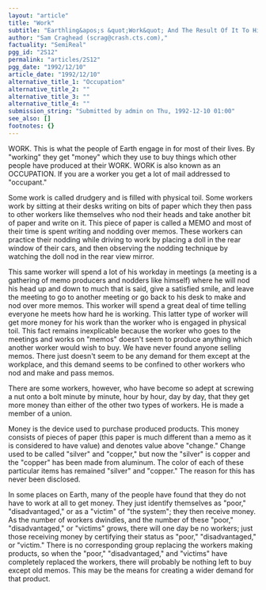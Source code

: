 ```yaml
---
layout: "article"
title: "Work"
subtitle: "Earthling&apos;s &quot;Work&quot; And The Result Of It To Himself And Others"
author: "Sam Craghead (scrag@crash.cts.com),"
factuality: "SemiReal"
pgg_id: "2S12"
permalink: "articles/2S12"
pgg_date: "1992/12/10"
article_date: "1992/12/10"
alternative_title_1: "Occupation"
alternative_title_2: ""
alternative_title_3: ""
alternative_title_4: ""
submission_string: "Submitted by admin on Thu, 1992-12-10 01:00"
see_also: []
footnotes: {}
---
```

<div>
<p>WORK. This is what the people of Earth engage in for most of their lives. By "working" they get "money" which they use to buy things which other people have produced at their WORK. WORK is also known as an OCCUPATION. If you are a worker you get a lot of mail addressed to "occupant."</p>
<p>Some work is called drudgery and is filled with physical toil. Some workers work by sitting at their desks writing on bits of paper which they then pass to other workers like themselves who nod their heads and take another bit of paper and write on it. This piece of paper is called a MEMO and most of their time is spent writing and nodding over memos. These workers can practice their nodding while driving to work by placing a doll in the rear window of their cars, and then observing the nodding technique by watching the doll nod in the rear view mirror.</p>
<p>This same worker will spend a lot of his workday in meetings (a meeting is a gathering of memo producers and nodders like himself) where he will nod his head up and down to much that is said, give a satisfied smile, and leave the meeting to go to another meeting or go back to his desk to make and nod over more memos. This worker will spend a great deal of time telling everyone he meets how hard he is working. This latter type of worker will get more money for his work than the worker who is engaged in physical toil. This fact remains inexplicable because the worker who goes to the meetings and works on "memos" doesn't seem to produce anything which another worker would wish to buy. We have never found anyone selling memos. There just doesn't seem to be any demand for them except at the workplace, and this demand seems to be confined to other workers who nod and make and pass memos.</p>
<p>There are some workers, however, who have become so adept at screwing a nut onto a bolt minute by minute, hour by hour, day by day, that they get more money than either of the other two types of workers. He is made a member of a union.</p>
<p>Money is the device used to purchase produced products. This money consists of pieces of paper (this paper is much different than a memo as it is considered to have value) and denotes value above "change." Change used to be called "silver" and "copper," but now the "silver" is copper and the "copper" has been made from aluminum. The color of each of these particular items has remained "silver" and "copper." The reason for this has never been disclosed.</p>
<p>In some places on Earth, many of the people have found that they do not have to work at all to get money. They just identify themselves as "poor," "disadvantaged," or as a "victim" of "the system"; they then receive money. As the number of workers dwindles, and the number of these "poor," "disadvantaged," or "victims" grows, there will one day be no workers; just those receiving money by certifying their status as "poor," "disadvantaged," or "victim." There is no corresponding group replacing the workers making products, so when the "poor," "disadvantaged," and "victims" have completely replaced the workers, there will probably be nothing left to buy except old memos. This may be the means for creating a wider demand for that product. <!--Amazon_CLS_IM_END--></p>
</div>

